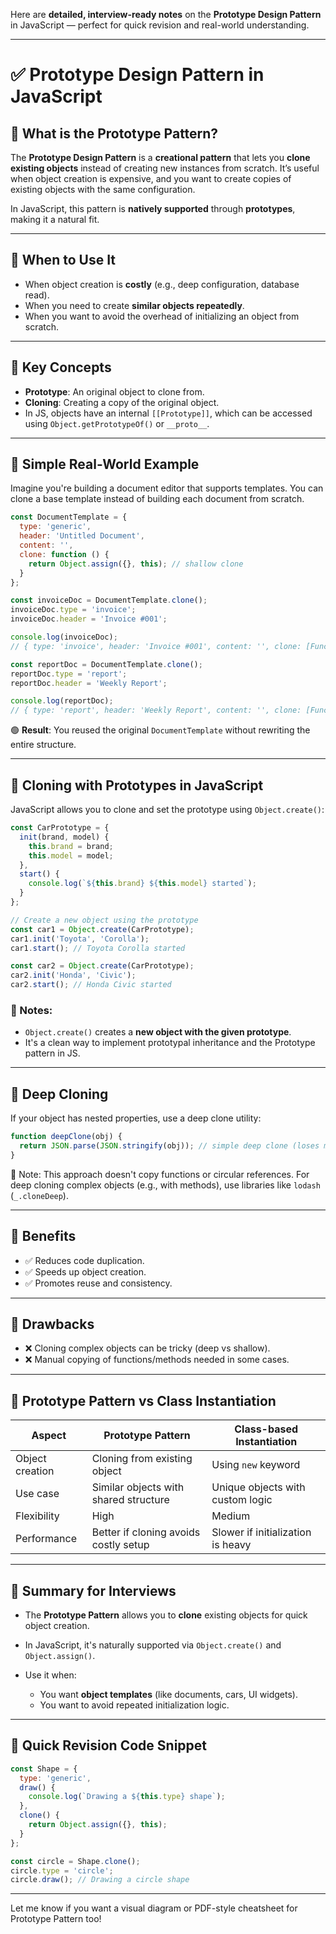 Here are **detailed, interview-ready notes** on the **Prototype Design Pattern** in JavaScript — perfect for quick revision and real-world understanding.

---

# ✅ Prototype Design Pattern in JavaScript

## 🔹 What is the Prototype Pattern?

The **Prototype Design Pattern** is a **creational pattern** that lets you **clone existing objects** instead of creating new instances from scratch. It’s useful when object creation is expensive, and you want to create copies of existing objects with the same configuration.

In JavaScript, this pattern is **natively supported** through **prototypes**, making it a natural fit.

---

## 🔹 When to Use It

* When object creation is **costly** (e.g., deep configuration, database read).
* When you need to create **similar objects repeatedly**.
* When you want to avoid the overhead of initializing an object from scratch.

---

## 🔹 Key Concepts

* **Prototype**: An original object to clone from.
* **Cloning**: Creating a copy of the original object.
* In JS, objects have an internal `[[Prototype]]`, which can be accessed using `Object.getPrototypeOf()` or `__proto__`.

---

## 🔹 Simple Real-World Example

Imagine you're building a document editor that supports templates. You can clone a base template instead of building each document from scratch.

```js
const DocumentTemplate = {
  type: 'generic',
  header: 'Untitled Document',
  content: '',
  clone: function () {
    return Object.assign({}, this); // shallow clone
  }
};

const invoiceDoc = DocumentTemplate.clone();
invoiceDoc.type = 'invoice';
invoiceDoc.header = 'Invoice #001';

console.log(invoiceDoc);
// { type: 'invoice', header: 'Invoice #001', content: '', clone: [Function: clone] }

const reportDoc = DocumentTemplate.clone();
reportDoc.type = 'report';
reportDoc.header = 'Weekly Report';

console.log(reportDoc);
// { type: 'report', header: 'Weekly Report', content: '', clone: [Function: clone] }
```

🟢 **Result**: You reused the original `DocumentTemplate` without rewriting the entire structure.

---

## 🔹 Cloning with Prototypes in JavaScript

JavaScript allows you to clone and set the prototype using `Object.create()`:

```js
const CarPrototype = {
  init(brand, model) {
    this.brand = brand;
    this.model = model;
  },
  start() {
    console.log(`${this.brand} ${this.model} started`);
  }
};

// Create a new object using the prototype
const car1 = Object.create(CarPrototype);
car1.init('Toyota', 'Corolla');
car1.start(); // Toyota Corolla started

const car2 = Object.create(CarPrototype);
car2.init('Honda', 'Civic');
car2.start(); // Honda Civic started
```

### 🔸 Notes:

* `Object.create()` creates a **new object with the given prototype**.
* It's a clean way to implement prototypal inheritance and the Prototype pattern in JS.

---

## 🔹 Deep Cloning

If your object has nested properties, use a deep clone utility:

```js
function deepClone(obj) {
  return JSON.parse(JSON.stringify(obj)); // simple deep clone (loses methods)
}
```

🔴 Note: This approach doesn't copy functions or circular references. For deep cloning complex objects (e.g., with methods), use libraries like `lodash` (`_.cloneDeep`).

---

## 🔹 Benefits

* ✅ Reduces code duplication.
* ✅ Speeds up object creation.
* ✅ Promotes reuse and consistency.

---

## 🔹 Drawbacks

* ❌ Cloning complex objects can be tricky (deep vs shallow).
* ❌ Manual copying of functions/methods needed in some cases.

---

## 🔹 Prototype Pattern vs Class Instantiation

| Aspect          | Prototype Pattern                     | Class-based Instantiation         |
| --------------- | ------------------------------------- | --------------------------------- |
| Object creation | Cloning from existing object          | Using `new` keyword               |
| Use case        | Similar objects with shared structure | Unique objects with custom logic  |
| Flexibility     | High                                  | Medium                            |
| Performance     | Better if cloning avoids costly setup | Slower if initialization is heavy |

---

## 🧠 Summary for Interviews

* The **Prototype Pattern** allows you to **clone** existing objects for quick object creation.
* In JavaScript, it's naturally supported via `Object.create()` and `Object.assign()`.
* Use it when:

  * You want **object templates** (like documents, cars, UI widgets).
  * You want to avoid repeated initialization logic.

---

## 📝 Quick Revision Code Snippet

```js
const Shape = {
  type: 'generic',
  draw() {
    console.log(`Drawing a ${this.type} shape`);
  },
  clone() {
    return Object.assign({}, this);
  }
};

const circle = Shape.clone();
circle.type = 'circle';
circle.draw(); // Drawing a circle shape
```

---

Let me know if you want a visual diagram or PDF-style cheatsheet for Prototype Pattern too!
